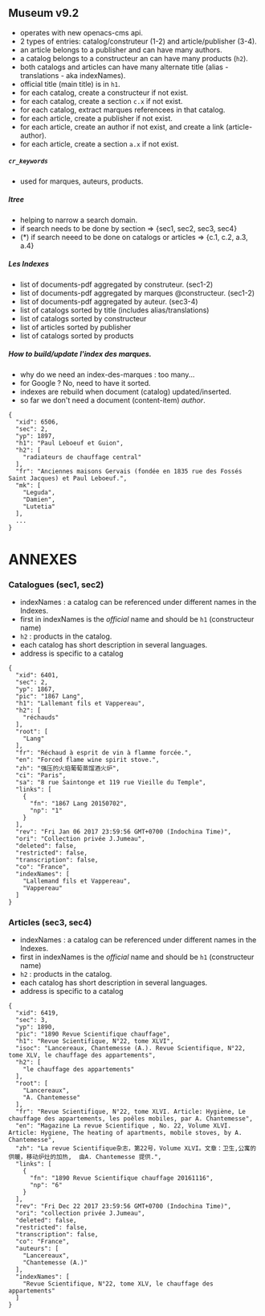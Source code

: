 ## Museum v9.2

- operates with new openacs-cms api.
- 2 types of entries: catalog/construteur (1-2) and article/publisher (3-4).
- an article belongs to a publisher and can have many authors.
- a catalog belongs to a constructeur an can have many products (`h2`).
- both catalogs and articles can have many alternate title (alias - translations - aka indexNames).
- official title (main title) is in `h1`.
- for each catalog, create a constructeur if not exist.
- for each catalog, create a section `c.x` if not exist.
- for each catalog, extract marques referencees in that catalog.
- for each article, create a publisher if not exist.
- for each article, create an author if not exist, and create a link (article-author).
- for each article, create a section `a.x` if not exist.

##### `cr_keywords`
- used for marques, auteurs, products.

##### ltree

- helping to narrow a search domain.
- if search needs to be done by section => {sec1, sec2, sec3, sec4}
- (\*) if search neeed to be done on catalogs or articles => {c.1, c.2, a.3, a.4}


##### Les Indexes

- list of documents-pdf aggregated by construteur. (sec1-2)
- list of documents-pdf aggregated by marques @constructeur. (sec1-2)
- list of documents-pdf aggregated by auteur. (sec3-4)
- list of catalogs sorted by title (includes alias/translations)
- list of catalogs sorted by constructeur
- list of articles sorted by publisher
- list of catalogs sorted by products

##### How to build/update l'index des marques.
- why do we need an index-des-marques : too many...
- for Google ? No, need to have it sorted.
- indexes are rebuild when document (catalog) updated/inserted.
- so far we don't need a document (content-item) _author_.

```
{
  "xid": 6506,
  "sec": 2,
  "yp": 1897,
  "h1": "Paul Leboeuf et Guion",
  "h2": [
    "radiateurs de chauffage central"
  ],
  "fr": "Anciennes maisons Gervais (fondée en 1835 rue des Fossés Saint Jacques) et Paul Leboeuf.",
  "mk": [
    "Leguda",
    "Damien",
    "Lutetia"
  ],
  ...
}
```


# ANNEXES

### Catalogues (sec1, sec2)
- indexNames : a catalog can be referenced under different names in the Indexes.
- first in indexNames is the _official_ name and should be `h1` (constructeur name)
- `h2` : products in the catalog.
- each catalog has short description in several languages.
- address is specific to a catalog


```
{
  "xid": 6401,
  "sec": 2,
  "yp": 1867,
  "pic": "1867 Lang",
  "h1": "Lallemant fils et Vappereau",
  "h2": [
    "réchauds"
  ],
  "root": [
    "Lang"
  ],
  "fr": "Réchaud à esprit de vin à flamme forcée.",
  "en": "Forced flame wine spirit stove.",
  "zh": "强压的火焰葡萄蒸馏酒火炉",
  "ci": "Paris",
  "sa": "8 rue Saintonge et 119 rue Vieille du Temple",
  "links": [
    {
      "fn": "1867 Lang 20150702",
      "np": "1"
    }
  ],
  "rev": "Fri Jan 06 2017 23:59:56 GMT+0700 (Indochina Time)",
  "ori": "Collection privée J.Jumeau",
  "deleted": false,
  "restricted": false,
  "transcription": false,
  "co": "France",
  "indexNames": [
    "Lallemand fils et Vappereau",
    "Vappereau"
  ]
}

```


### Articles (sec3, sec4)
- indexNames : a catalog can be referenced under different names in the Indexes.
- first in indexNames is the _official_ name and should be `h1` (constructeur name)
- `h2` : products in the catalog.
- each catalog has short description in several languages.
- address is specific to a catalog

```
{
  "xid": 6419,
  "sec": 3,
  "yp": 1890,
  "pic": "1890 Revue Scientifique chauffage",
  "h1": "Revue Scientifique, N°22, tome XLVI",
  "isoc": "Lancereaux, Chantemesse (A.). Revue Scientifique, N°22, tome XLV, le chauffage des appartements",
  "h2": [
    "le chauffage des appartements"
  ],
  "root": [
    "Lancereaux",
    "A. Chantemesse"
  ],
  "fr": "Revue Scientifique, N°22, tome XLVI. Article: Hygiène, Le chauffage des appartements, les poêles mobiles, par A. Chantemesse",
  "en": "Magazine La revue Scientifique , No. 22, Volume XLVI. Article: Hygiene, The heating of apartments, mobile stoves, by A. Chantemesse",
  "zh": "La revue Scientifique杂志，第22号，Volume XLVI。文章：卫生,公寓的供暖，移动炉灶的加热,  由A. Chantemesse 提供.",
  "links": [
    {
      "fn": "1890 Revue Scientifique chauffage 20161116",
      "np": "6"
    }
  ],
  "rev": "Fri Dec 22 2017 23:59:56 GMT+0700 (Indochina Time)",
  "ori": "collection privée J.Jumeau",
  "deleted": false,
  "restricted": false,
  "transcription": false,
  "co": "France",
  "auteurs": [
    "Lancereaux",
    "Chantemesse (A.)"
  ],
  "indexNames": [
    "Revue Scientifique, N°22, tome XLV, le chauffage des appartements"
  ]
}

```
